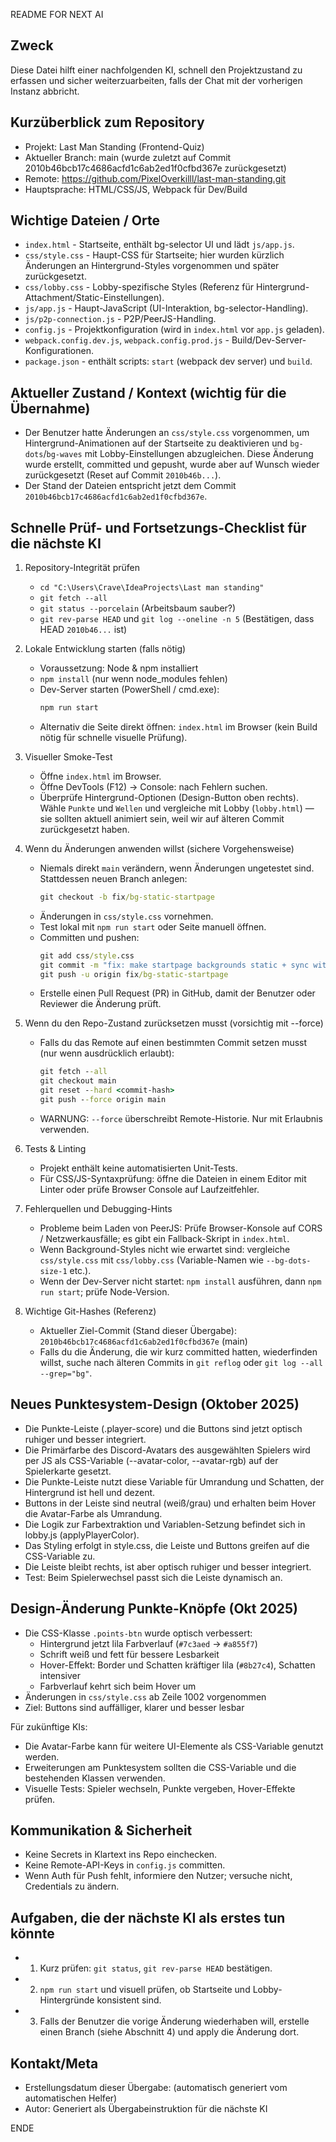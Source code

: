 README FOR NEXT AI

Zweck
------
Diese Datei hilft einer nachfolgenden KI, schnell den Projektzustand zu erfassen und sicher weiterzuarbeiten, falls der Chat mit der vorherigen Instanz abbricht.

Kurzüberblick zum Repository
-----------------------------
- Projekt: Last Man Standing (Frontend-Quiz)
- Aktueller Branch: main (wurde zuletzt auf Commit 2010b46bcb17c4686acfd1c6ab2ed1f0cfbd367e zurückgesetzt)
- Remote: https://github.com/PixelOverkilll/last-man-standing.git
- Hauptsprache: HTML/CSS/JS, Webpack für Dev/Build

Wichtige Dateien / Orte
------------------------
- `index.html` - Startseite, enthält bg-selector UI und lädt `js/app.js`.
- `css/style.css` - Haupt-CSS für Startseite; hier wurden kürzlich Änderungen an Hintergrund-Styles vorgenommen und später zurückgesetzt.
- `css/lobby.css` - Lobby-spezifische Styles (Referenz für Hintergrund-Attachment/Static-Einstellungen).
- `js/app.js` - Haupt-JavaScript (UI-Interaktion, bg-selector-Handling).
- `js/p2p-connection.js` - P2P/PeerJS-Handling.
- `config.js` - Projektkonfiguration (wird in `index.html` vor `app.js` geladen).
- `webpack.config.dev.js`, `webpack.config.prod.js` - Build/Dev-Server-Konfigurationen.
- `package.json` - enthält scripts: `start` (webpack dev server) und `build`.

Aktueller Zustand / Kontext (wichtig für die Übernahme)
------------------------------------------------------
- Der Benutzer hatte Änderungen an `css/style.css` vorgenommen, um Hintergrund-Animationen auf der Startseite zu deaktivieren und `bg-dots`/`bg-waves` mit Lobby-Einstellungen abzugleichen. Diese Änderung wurde erstellt, committed und gepusht, wurde aber auf Wunsch wieder zurückgesetzt (Reset auf Commit `2010b46b...`).
- Der Stand der Dateien entspricht jetzt dem Commit `2010b46bcb17c4686acfd1c6ab2ed1f0cfbd367e`.

Schnelle Prüf- und Fortsetzungs-Checklist für die nächste KI
-----------------------------------------------------------
1. Repository-Integrität prüfen
   - `cd "C:\Users\Crave\IdeaProjects\Last man standing"`
   - `git fetch --all`
   - `git status --porcelain`  (Arbeitsbaum sauber?)
   - `git rev-parse HEAD` und `git log --oneline -n 5` (Bestätigen, dass HEAD `2010b46...` ist)

2. Lokale Entwicklung starten (falls nötig)
   - Voraussetzung: Node & npm installiert
   - `npm install` (nur wenn node_modules fehlen)
   - Dev-Server starten (PowerShell / cmd.exe):
     ```cmd
     npm run start
     ```
   - Alternativ die Seite direkt öffnen: `index.html` im Browser (kein Build nötig für schnelle visuelle Prüfung).

3. Visueller Smoke-Test
   - Öffne `index.html` im Browser.
   - Öffne DevTools (F12) -> Console: nach Fehlern suchen.
   - Überprüfe Hintergrund-Optionen (Design-Button oben rechts). Wähle `Punkte` und `Wellen` und vergleiche mit Lobby (`lobby.html`) — sie sollten aktuell animiert sein, weil wir auf älteren Commit zurückgesetzt haben.

4. Wenn du Änderungen anwenden willst (sichere Vorgehensweise)
   - Niemals direkt `main` verändern, wenn Änderungen ungetestet sind. Stattdessen neuen Branch anlegen:
     ```cmd
     git checkout -b fix/bg-static-startpage
     ```
   - Änderungen in `css/style.css` vornehmen.
   - Test lokal mit `npm run start` oder Seite manuell öffnen.
   - Committen und pushen:
     ```cmd
     git add css/style.css
     git commit -m "fix: make startpage backgrounds static + sync with lobby"
     git push -u origin fix/bg-static-startpage
     ```
   - Erstelle einen Pull Request (PR) in GitHub, damit der Benutzer oder Reviewer die Änderung prüft.

5. Wenn du den Repo-Zustand zurücksetzen musst (vorsichtig mit --force)
   - Falls du das Remote auf einen bestimmten Commit setzen musst (nur wenn ausdrücklich erlaubt):
     ```cmd
     git fetch --all
     git checkout main
     git reset --hard <commit-hash>
     git push --force origin main
     ```
   - WARNUNG: `--force` überschreibt Remote-Historie. Nur mit Erlaubnis verwenden.

6. Tests & Linting
   - Projekt enthält keine automatisierten Unit-Tests.
   - Für CSS/JS-Syntaxprüfung: öffne die Dateien in einem Editor mit Linter oder prüfe Browser Console auf Laufzeitfehler.

7. Fehlerquellen und Debugging-Hints
   - Probleme beim Laden von PeerJS: Prüfe Browser-Konsole auf CORS / Netzwerkausfälle; es gibt ein Fallback-Skript in `index.html`.
   - Wenn Background-Styles nicht wie erwartet sind: vergleiche `css/style.css` mit `css/lobby.css` (Variable-Namen wie `--bg-dots-size-1` etc.).
   - Wenn der Dev-Server nicht startet: `npm install` ausführen, dann `npm run start`; prüfe Node-Version.

8. Wichtige Git-Hashes (Referenz)
   - Aktueller Ziel-Commit (Stand dieser Übergabe): `2010b46bcb17c4686acfd1c6ab2ed1f0cfbd367e` (main)
   - Falls du die Änderung, die wir kurz committed hatten, wiederfinden willst, suche nach älteren Commits in `git reflog` oder `git log --all --grep="bg"`.

Neues Punktesystem-Design (Oktober 2025)
----------------------------------------
- Die Punkte-Leiste (.player-score) und die Buttons sind jetzt optisch ruhiger und besser integriert.
- Die Primärfarbe des Discord-Avatars des ausgewählten Spielers wird per JS als CSS-Variable (--avatar-color, --avatar-rgb) auf der Spielerkarte gesetzt.
- Die Punkte-Leiste nutzt diese Variable für Umrandung und Schatten, der Hintergrund ist hell und dezent.
- Buttons in der Leiste sind neutral (weiß/grau) und erhalten beim Hover die Avatar-Farbe als Umrandung.
- Die Logik zur Farbextraktion und Variablen-Setzung befindet sich in lobby.js (applyPlayerColor).
- Das Styling erfolgt in style.css, die Leiste und Buttons greifen auf die CSS-Variable zu.
- Die Leiste bleibt rechts, ist aber optisch ruhiger und besser integriert.
- Test: Beim Spielerwechsel passt sich die Leiste dynamisch an.

Design-Änderung Punkte-Knöpfe (Okt 2025)
----------------------------------------
- Die CSS-Klasse `.points-btn` wurde optisch verbessert:
  - Hintergrund jetzt lila Farbverlauf (`#7c3aed` → `#a855f7`)
  - Schrift weiß und fett für bessere Lesbarkeit
  - Hover-Effekt: Border und Schatten kräftiger lila (`#8b27c4`), Schatten intensiver
  - Farbverlauf kehrt sich beim Hover um
- Änderungen in `css/style.css` ab Zeile 1002 vorgenommen
- Ziel: Buttons sind auffälliger, klarer und besser lesbar

Für zukünftige KIs:
- Die Avatar-Farbe kann für weitere UI-Elemente als CSS-Variable genutzt werden.
- Erweiterungen am Punktesystem sollten die CSS-Variable und die bestehenden Klassen verwenden.
- Visuelle Tests: Spieler wechseln, Punkte vergeben, Hover-Effekte prüfen.

Kommunikation & Sicherheit
--------------------------
- Keine Secrets in Klartext ins Repo einchecken.
- Keine Remote-API-Keys in `config.js` committen.
- Wenn Auth für Push fehlt, informiere den Nutzer; versuche nicht, Credentials zu ändern.

Aufgaben, die der nächste KI als erstes tun könnte
-------------------------------------------------
- 1) Kurz prüfen: `git status`, `git rev-parse HEAD` bestätigen.
- 2) `npm run start` und visuell prüfen, ob Startseite und Lobby-Hintergründe konsistent sind.
- 3) Falls der Benutzer die vorige Änderung wiederhaben will, erstelle einen Branch (siehe Abschnitt 4) und apply die Änderung dort.

Kontakt/Meta
------------
- Erstellungsdatum dieser Übergabe: (automatisch generiert vom automatischen Helfer)
- Autor: Generiert als Übergabeinstruktion für die nächste KI

ENDE
